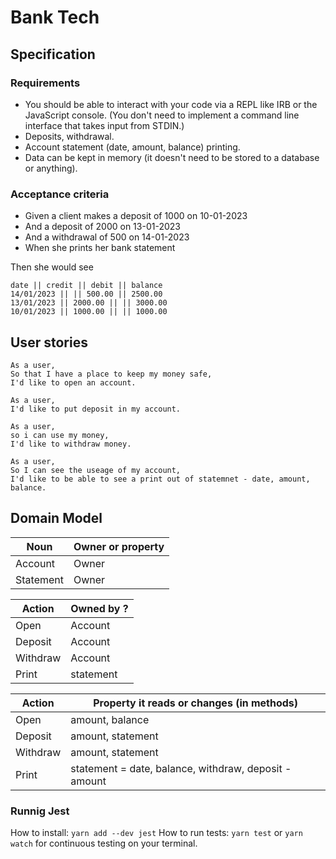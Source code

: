 # Bank Tech

## Specification
### Requirements
* You should be able to interact with your code via a REPL like IRB or the JavaScript console. (You don't need to implement a command line interface that takes input from STDIN.)
* Deposits, withdrawal.
* Account statement (date, amount, balance) printing.
* Data can be kept in memory (it doesn't need to be stored to a database or anything).
### Acceptance criteria
* Given a client makes a deposit of 1000 on 10-01-2023
* And a deposit of 2000 on 13-01-2023
* And a withdrawal of 500 on 14-01-2023
* When she prints her bank statement

Then she would see
```
date || credit || debit || balance
14/01/2023 || || 500.00 || 2500.00
13/01/2023 || 2000.00 || || 3000.00
10/01/2023 || 1000.00 || || 1000.00
```

## User stories
```
As a user,
So that I have a place to keep my money safe,
I'd like to open an account. 

As a user, 
I'd like to put deposit in my account.

As a user, 
so i can use my money,
I'd like to withdraw money.

As a user,
So I can see the useage of my account,
I'd like to be able to see a print out of statemnet - date, amount, balance.
```

## Domain Model


|Noun         | Owner or property |
| --------   | ------------------| 
| Account | Owner | 
| Statement | Owner |

|Action        | Owned by ? |
| --------   | ------------------| 
| Open  | Account  |
| Deposit | Account |
| Withdraw | Account |
| Print | statement |

|Action        | Property it reads or changes (in methods) |
| --------   | ------------------|
| Open | amount, balance |
| Deposit | amount, statement |
| Withdraw | amount, statement |
| Print | statement = date, balance, withdraw, deposit - amount |

### Runnig Jest
How to install:
```yarn add --dev jest```
How to run tests:
```yarn test``` or ```yarn watch``` for continuous testing on your terminal.